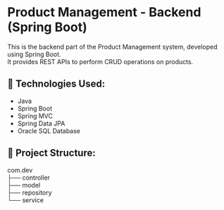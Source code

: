 # Product Management - Backend (Spring Boot)

This is the backend part of the Product Management system, developed using Spring Boot.  
It provides REST APIs to perform CRUD operations on products.

## 🚀 Technologies Used:
- Java
- Spring Boot
- Spring MVC
- Spring Data JPA
- Oracle SQL Database

## 📁 Project Structure:
com.dev  
├── controller  
├── model  
├── repository  
└── service
